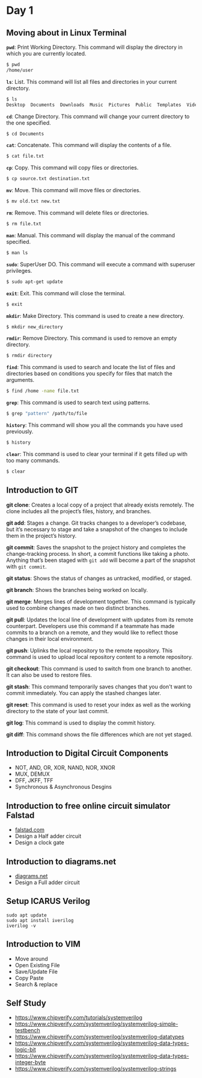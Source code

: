 # Day 1

## Moving about in Linux Terminal

**`pwd`**: Print Working Directory. This command will display the directory in which you are currently located.

```bash
$ pwd
/home/user
```

**`ls`**: List. This command will list all files and directories in your current directory.

```bash
$ ls
Desktop  Documents  Downloads  Music  Pictures  Public  Templates  Videos
```

**`cd`**: Change Directory. This command will change your current directory to the one specified.

```bash
$ cd Documents
```

**`cat`**: Concatenate. This command will display the contents of a file.

```bash
$ cat file.txt
```

**`cp`**: Copy. This command will copy files or directories.

```bash
$ cp source.txt destination.txt
```

**`mv`**: Move. This command will move files or directories.

```bash
$ mv old.txt new.txt
```

**`rm`**: Remove. This command will delete files or directories.

```bash
$ rm file.txt
```

**`man`**: Manual. This command will display the manual of the command specified.

```bash
$ man ls
```

**`sudo`**: SuperUser DO. This command will execute a command with superuser privileges.

```bash
$ sudo apt-get update
```

**`exit`**: Exit. This command will close the terminal.

```bash
$ exit
```

**`mkdir`**: Make Directory. This command is used to create a new directory.

```bash
$ mkdir new_directory
```

**`rmdir`**: Remove Directory. This command is used to remove an empty directory.

```bash
$ rmdir directory
```

**`find`**: This command is used to search and locate the list of files and directories based on conditions you specify for files that match the arguments.

```bash
$ find /home -name file.txt
```

**`grep`**: This command is used to search text using patterns.

```bash
$ grep "pattern" /path/to/file
```

**`history`**: This command will show you all the commands you have used previously.

```bash
$ history
```

**`clear`**: This command is used to clear your terminal if it gets filled up with too many commands.

```bash
$ clear
```

## Introduction to GIT

**git clone**: Creates a local copy of a project that already exists remotely. The clone includes all the project’s files, history, and branches.

**git add**: Stages a change. Git tracks changes to a developer’s codebase, but it’s necessary to stage and take a snapshot of the changes to include them in the project’s history.

**git commit**: Saves the snapshot to the project history and completes the change-tracking process. In short, a commit functions like taking a photo. Anything that’s been staged with `git add` will become a part of the snapshot with `git commit`.

**git status**: Shows the status of changes as untracked, modified, or staged.

**git branch**: Shows the branches being worked on locally.

**git merge**: Merges lines of development together. This command is typically used to combine changes made on two distinct branches.

**git pull**: Updates the local line of development with updates from its remote counterpart. Developers use this command if a teammate has made commits to a branch on a remote, and they would like to reflect those changes in their local environment.

**git push**: Uplinks the local repository to the remote repository. This command is used to upload local repository content to a remote repository.

**git checkout**: This command is used to switch from one branch to another. It can also be used to restore files.

**git stash**: This command temporarily saves changes that you don't want to commit immediately. You can apply the stashed changes later.

**git reset**: This command is used to reset your index as well as the working directory to the state of your last commit.

**git log**: This command is used to display the commit history.

**git diff**: This command shows the file differences which are not yet staged.





## Introduction to Digital Circuit Components
- NOT, AND, OR, XOR, NAND, NOR, XNOR
- MUX, DEMUX
- DFF, JKFF, TFF
- Synchronous & Asynchronous Desgins

## Introduction to free online circuit simulator Falstad
- [falstad.com](https://www.falstad.com/circuit/circuitjs.html)
- Design a Half adder circuit
- Design a clock gate

## Introduction to diagrams.net
- [diagrams.net](https://app.diagrams.net/)
- Design a Full adder circuit

## Setup ICARUS Verilog
```
sudo apt update
sudo apt install iverilog
iverilog -v
```

## Introduction to VIM
- Move around
- Open Existing File
- Save/Update File
- Copy Paste
- Search & replace

## Self Study
- https://www.chipverify.com/tutorials/systemverilog
- https://www.chipverify.com/systemverilog/systemverilog-simple-testbench
- https://www.chipverify.com/systemverilog/systemverilog-datatypes
- https://www.chipverify.com/systemverilog/systemverilog-data-types-logic-bit
- https://www.chipverify.com/systemverilog/systemverilog-data-types-integer-byte
- https://www.chipverify.com/systemverilog/systemverilog-strings
